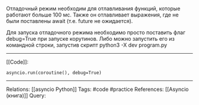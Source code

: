 Отладочный режим необходим для отлавливания функций, которые работают больше 100 мс. Также он отлавливает выражения, где не были поставлены await (т.е. future не ожидается). 

Для запуска отладочного режима необходимо просто поставить флаг debug=True при запуске корутинов. Либо можно запустить его из командной строки, запустив скрипт python3 -X dev program.py

___
[[Code]]:
```
asyncio.run(coroutine(), debug=True)
```

___
Relations: [[asyncio Python]] 
Tags: #code #practice 
References: [[Asyncio (книга)]] 
Query: 